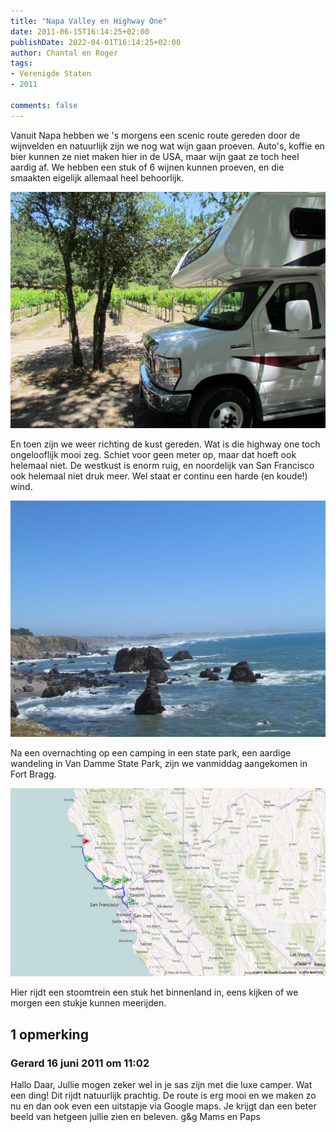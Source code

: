 ```yaml
---
title: "Napa Valley en Highway One"
date: 2011-06-15T16:14:25+02:00
publishDate: 2022-04-01T16:14:25+02:00
author: Chantal en Roger
tags:
- Verenigde Staten
- 2011

comments: false
---
```


Vanuit Napa hebben we 's morgens een scenic route gereden door de wijnvelden en natuurlijk zijn we nog wat wijn gaan proeven. Auto's, koffie en bier kunnen ze niet maken hier in de USA, maar wijn gaat ze toch heel aardig af. We hebben een stuk of 6 wijnen kunnen proeven, en die smaakten eigelijk allemaal heel behoorlijk.

![Camper](./images/IMG_0428[3].jpg)

En toen zijn we weer richting de kust gereden. Wat is die highway one toch ongelooflijk mooi zeg. Schiet voor geen meter op, maar dat hoeft ook helemaal niet. De westkust is enorm ruig, en noordelijk van San Francisco ook helemaal niet druk meer. Wel staat er continu een harde (en koude!) wind.

![Highway One](./images/IMG_0441[3].jpg)

Na een overnachting op een camping in een state park, een aardige wandeling in Van Damme State Park, zijn we vanmiddag aangekomen in Fort Bragg.

![Map](./images/image[2].png)

Hier rijdt een stoomtrein een stuk het binnenland in, eens kijken of we morgen een stukje kunnen meerijden.

## 1 opmerking

### Gerard 16 juni 2011 om 11:02

Hallo Daar,
Jullie mogen zeker wel in je sas zijn met die luxe camper. Wat een ding! Dit rijdt natuurlijk prachtig. De route is erg mooi en we maken zo nu en dan ook even een uitstapje via Google maps. Je krijgt dan een beter beeld van hetgeen jullie zien en beleven.
g&g
Mams en Paps
